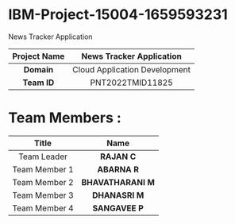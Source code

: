 # IBM-Project-15004-1659593231
News Tracker Application


|      **Project Name**     | News Tracker Application |
|:---------------------:|:------------------------------:|
|         **Domain**        |  Cloud Application Development |
|        **Team ID**        |  PNT2022TMID11825 |

# Team Members :
|   **Title**   |      **Name**     |
|:-----------:|:-----------------:|
| Team Leader   |    **RAJAN C**   |
| Team Member 1 |   **ABARNA R**  |
| Team Member 2 |  **BHAVATHARANI M**  |
| Team Member 3 | **DHANASRI M** |
| Team Member 4 | **SANGAVEE P** |
